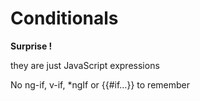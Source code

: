 <!-- .slide: class="center" -->

# Conditionals

**Surprise !**

they are just JavaScript expressions

No ng-if, v-if, *ngIf or {{#if…}} to remember
